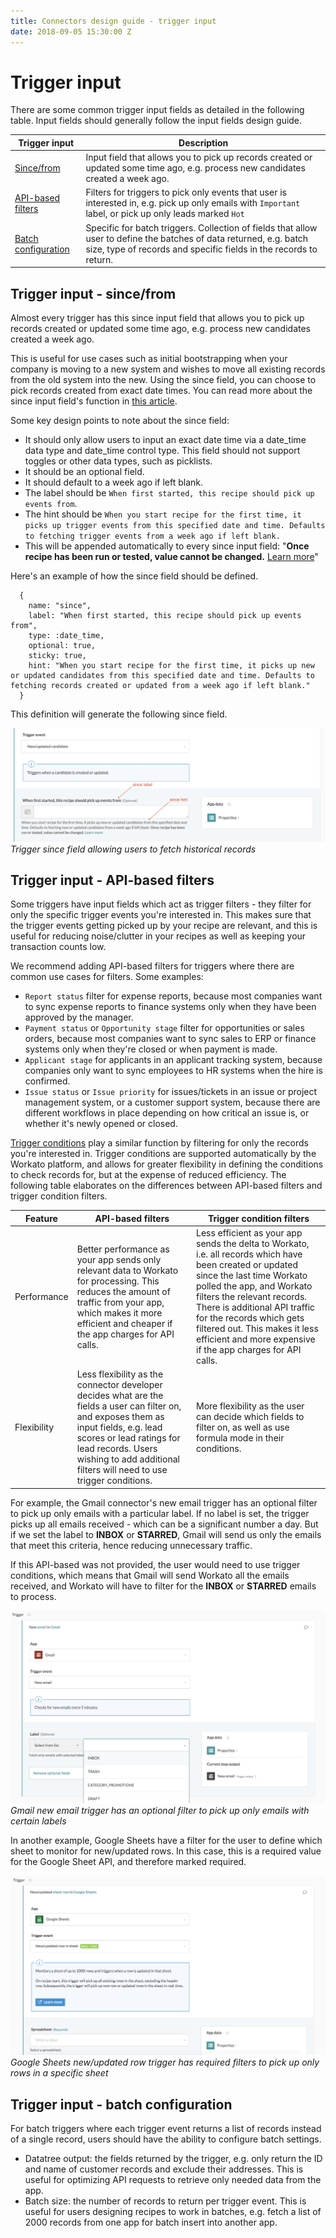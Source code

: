 ```yaml
---
title: Connectors design guide - trigger input
date: 2018-09-05 15:30:00 Z
---
```


# Trigger input
There are some common trigger input fields as detailed in the following table. Input fields should generally follow the input fields design guide.

| Trigger input                                                 | Description                                                                                                                                                                              |
|---------------------------------------------------------------|------------------------------------------------------------------------------------------------------------------------------------------------------------------------------------------|
| [Since/from](#trigger-input---sincefrom)                      | Input field that allows you to pick up records created or updated some time ago, e.g. process new candidates created a week ago.                                                         |
| [API-based filters](#trigger-input---api-based-filters)       | Filters for triggers to pick only events that user is interested in, e.g. pick up only emails with `Important` label, or pick up only leads marked `Hot`                                 |
| [Batch configuration](#trigger-input---batch-configuration)   | Specific for batch triggers. Collection of fields that allow user to define the batches of data returned, e.g. batch size, type of records and specific fields in the records to return. |

## Trigger input - since/from
Almost every trigger has this since input field that allows you to pick up records created or updated some time ago, e.g. process new candidates created a week ago.

This is useful for use cases such as initial bootstrapping when your company is moving to a new system and wishes to move all existing records from the old system into the new. Using the since field, you can choose to pick records created from exact date times. You can read more about the since input field's function in [this article](/recipes/triggers#sincefrom).

Some key design points to note about the since field:
- It should only allow users to input an exact date time via a date_time data type and date_time control type. This field should not support toggles or other data types, such as picklists.
- It should be an optional field.
- It should default to a week ago if left blank.
- The label should be `When first started, this recipe should pick up events from`.
- The hint should be `When you start recipe for the first time, it picks up trigger events from this specified date and time. Defaults to fetching trigger events from a week ago if left blank.`
- This will be appended automatically to every since input field: "**Once recipe has been run or tested, value cannot be changed.** [Learn more](https://docs.workato.com/recipes/triggers.html#sincefrom)" 

Here's an example of how the since field should be defined.

```
  {
    name: "since",
    label: "When first started, this recipe should pick up events from",
    type: :date_time,
    optional: true,
    sticky: true,
    hint: "When you start recipe for the first time, it picks up new or updated candidates from this specified date and time. Defaults to fetching records created or updated from a week ago if left blank."
  }
```

This definition will generate the following since field.

![Trigger since field allowing users to fetch historical records](/assets/images/connectors-design-guide/trigger-since-field.png)
*Trigger since field allowing users to fetch historical records*

## Trigger input - API-based filters
Some triggers have input fields which act as trigger filters - they filter for only the specific trigger events you're interested in. This makes sure that the trigger events getting picked up by your recipe are relevant, and this is useful for reducing noise/clutter in your recipes as well as keeping your transaction counts low.

We recommend adding API-based filters for triggers where there are common use cases for filters. Some examples:
- `Report status` filter for expense reports, because most companies want to sync expense reports to finance systems only when they have been approved by the manager.
- `Payment status` or `Opportunity stage` filter for opportunities or sales orders, because most companies want to sync sales to ERP or finance systems only when they're closed or when payment is made.
- `Applicant stage` for applicants in an applicant tracking system, because companies only want to sync employees to HR systems when the hire is confirmed.
- `Issue status` or `Issue priority` for issues/tickets in an issue or project management system, or a customer support system, because there are different workflows in place depending on how critical an issue is, or whether it's newly opened or closed.

[Trigger conditions](/recipes/triggers.md#trigger-conditions) play a similar function by filtering for only the records you're interested in. Trigger conditions are supported automatically by the Workato platform, and allows for greater flexibility in defining the conditions to check records for, but at the expense of reduced efficiency. The following table elaborates on the differences between API-based filters and trigger condition filters.

| Feature     | API-based filters                                                                                                                                                                                                                                               | Trigger condition filters                                                                                                                                                                                                                                                                                                                                   |
|-------------|-----------------------------------------------------------------------------------------------------------------------------------------------------------------------------------------------------------------------------------------------------------------|-------------------------------------------------------------------------------------------------------------------------------------------------------------------------------------------------------------------------------------------------------------------------------------------------------------------------------------------------------------|
| Performance | Better performance as your app sends only relevant data to Workato for processing. This reduces the amount of traffic from your app, which makes it more efficient and cheaper if the app charges for API calls.                                                | Less efficient as your app sends the delta to Workato, i.e. all records which have been created or updated since the last time Workato polled the app, and Workato filters the relevant records. There is additional API traffic for the records which gets filtered out. This makes it less efficient and more expensive if the app charges for API calls. |
| Flexibility | Less flexibility as the connector developer decides what are the fields a user can filter on, and exposes them as input fields, e.g. lead scores or lead ratings for lead records. Users wishing to add additional filters will need to use trigger conditions. | More flexibility as the user can decide which fields to filter on, as well as use formula mode in their conditions.                                                                                                                                                                                                                                         |

For example, the Gmail connector's new email trigger has an optional filter to pick up only emails with a particular label. If no label is set, the trigger picks up all emails received - which can be a significant number a day. But if we set the label to **INBOX** or **STARRED**, Gmail will send us only the emails that meet this criteria, hence reducing unnecessary traffic.

If this API-based was not provided, the user would need to use trigger conditions, which means that Gmail will send Workato all the emails received, and Workato will have to filter for the **INBOX** or **STARRED** emails to process.

![Gmail new email trigger has an optional filter to pick up only emails with certain labels](/assets/images/connectors-design-guide/api-filters-gmail.png)
*Gmail new email trigger has an optional filter to pick up only emails with certain labels*

In another example, Google Sheets have a filter for the user to define which sheet to monitor for new/updated rows. In this case, this is a required value for the Google Sheet API, and therefore marked required.

![Google Sheets new/updated row trigger has required filters to pick up only rows in a specific sheet](/assets/images/connectors-design-guide/api-filters-google-sheets.png)
*Google Sheets new/updated row trigger has required filters to pick up only rows in a specific sheet*

## Trigger input - batch configuration
For batch triggers where each trigger event returns a list of records instead of a single record, users should have the ability to configure batch settings.

- Datatree output: the fields returned by the trigger, e.g. only return the ID and name of customer records and exclude their addresses. This is useful for optimizing API requests to retrieve only needed data from the app.
- Batch size: the number of records to return per trigger event. This is useful for users designing recipes to work in batches, e.g. fetch a list of 2000 records from one app for batch insert into another app.
